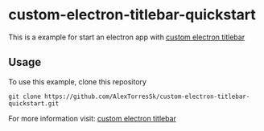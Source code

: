 # custom-electron-titlebar-quickstart

This is a example for start an electron app with [custom electron titlebar](https://github.com/AlexTorresSk/custom-electron-titlebar)

## Usage

To use this example, clone this repository

```
git clone https://github.com/AlexTorresSk/custom-electron-titlebar-quickstart.git
```

For more information visit: [custom electron titlebar](https://github.com/AlexTorresSk/custom-electron-titlebar)